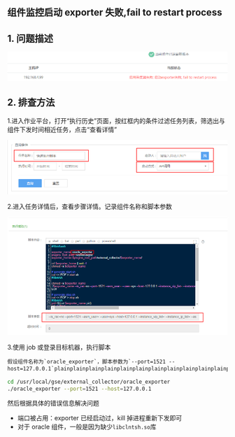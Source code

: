 ## 组件监控启动 exporter 失败,fail to restart process

## 1. 问题描述
![](../media/15366475980839.png)

## 2. 排查方法
1.进入作业平台，打开“执行历史”页面，按红框内的条件过滤任务列表，筛选出与组件下发时间相近任务，点击“查看详情”

![](../media/15366476048793.png)

2.进入任务详情后，查看步骤详情。记录组件名称和脚本参数

![图片描述](../media/tapd_20365752_base64_1536201059_26.png)

3.使用 job 或登录目标机器，执行脚本

	假设组件名称为`oracle_exporter`，脚本参数为`--port=1521 --host=127.0.0.1`plainplainplainplainplainplainplainplainplainplainplainplainplainplainplain

```sh
cd /usr/local/gse/external_collector/oracle_exporter
./oracle_exporter --port=1521 --host=127.0.0.1
```

然后根据具体的错误信息解决问题

- 端口被占用：exporter 已经启动过，kill 掉进程重新下发即可
- 对于 oracle 组件，一般是因为缺少`libclntsh.so`库
